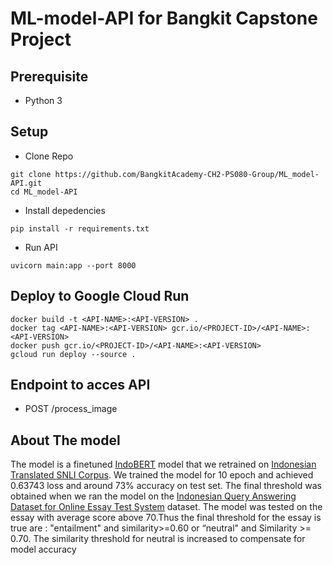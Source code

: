 # ML-model-API for Bangkit Capstone Project

## Prerequisite

- Python 3

## Setup

- Clone Repo

```
git clone https://github.com/BangkitAcademy-CH2-PS080-Group/ML_model-API.git
cd ML_model-API
```
  
- Install depedencies

```
pip install -r requirements.txt
```

- Run API

```
uvicorn main:app --port 8000
```

## Deploy to Google Cloud Run

```
docker build -t <API-NAME>:<API-VERSION> .
docker tag <API-NAME>:<API-VERSION> gcr.io/<PROJECT-ID>/<API-NAME>:<API-VERSION> 
docker push gcr.io/<PROJECT-ID>/<API-NAME>:<API-VERSION> 
gcloud run deploy --source .
```

## Endpoint to acces API

- POST /process_image

## About The model

The model is a finetuned [IndoBERT](https://indolem.github.io/IndoBERT/) model that we retrained on [Indonesian Translated SNLI Corpus](https://github.com/Wikidepia/indonesian_datasets/tree/master/paraphrase/snli). We trained the model for 10 epoch and achieved 0.63743 loss and around 73% accuracy on test set. The final threshold was obtained when we ran the model on the [Indonesian Query Answering Dataset for Online Essay Test System](https://data.mendeley.com/datasets/6gp8m72s9p/1) dataset. The model was tested on the essay with average score above 70.Thus the final threshold for the essay is true are : "entailment" and similarity>=0.60 or “neutral" and Similarity >= 0.70. The similarity threshold for neutral is increased to compensate for model accuracy
